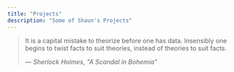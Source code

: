 ```yaml
---
title: "Projects"
description: "Some of Shaun's Projects"
---
```


> It is a capital mistake to theorize before one has data. Insensibly one begins to twist facts to suit theories, instead of theories to suit facts.  
>
> — _Sherlock Holmes_, _"A Scandal in Bohemia"_

<script data-name="BMC-Widget" data-cfasync="false" src="https://cdnjs.buymeacoffee.com/1.0.0/widget.prod.min.js" data-id="shaunyap01" data-description="Support me on Buy me a coffee!" data-message="Every bit of support is MASSIVELY appreciated!
" data-color="#40DCA5" data-position="Right" data-x_margin="18" data-y_margin="18"></script>